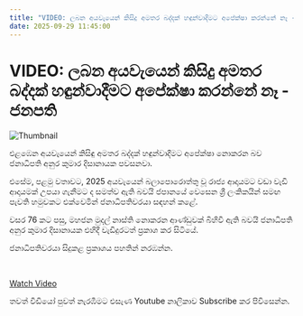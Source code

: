 ```yaml
---
title: "VIDEO: ලබන අයවැයෙන් කිසිදු අමතර බද්දක් හඳුන්වාදීමට අපේක්ෂා කරන්නේ නෑ - ජනපති"
date: 2025-09-29 11:45:00
---
```


# VIDEO: ලබන අයවැයෙන් කිසිදු අමතර බද්දක් හඳුන්වාදීමට අපේක්ෂා කරන්නේ නෑ - ජනපති

![Thumbnail](https://helakuru.sgp1.cdn.digitaloceanspaces.com/esana/images/lib/anura-japan-nji.jpg)

එළඹෙන අයවැයෙන් කිසිඳු අමතර බද්දක් හඳුන්වාදීමට අපේක්ෂා නොකරන බව ජනාධිපති අනුර කුමාර දිසානායක පවසනවා.

එසේම, පළමු වතාවට, 2025 අයවැයෙන් බලාපොරොත්තු වූ රාජ්‍ය ආදායමට වඩා වැඩි ආදායමක් උපයා ගැනීමට ද සමත්ව ඇති බවයි ජපානයේ වෙසෙන ශ්‍රී ලංකිකයින් සමඟ පැවති හමුවකට එක්වෙමින් ජනාධිපතිවරයා සඳහන් කළේ.

වසර 76 කට පසු, මහජන මුදල් නාස්ති නොකරන ආණ්ඩුවක් බිහිවී ඇති බවයි ජනාධිපති අනුර කුමාර දිසානායක එහිදී වැඩිදුරටත් ප්‍රකාශ කර සිටියේ.

ජනාධිපතිවරයා සිදුකළ ප්‍රකාශය පහතින් නරඹන්න.

 

[Watch Video](https://youtube.com/embed/Q9EHXVJjc6A)

තවත් වීඩියෝ පුවත් නැරඹීමට එසැණ Youtube නාලිකාව Subscribe කර පිවිසෙන්න.

